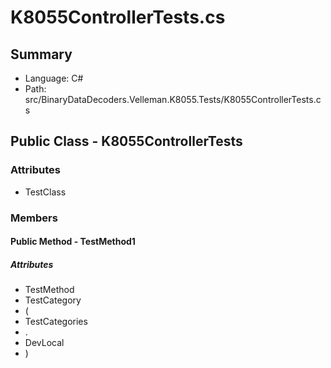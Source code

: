 ﻿# K8055ControllerTests.cs

## Summary

* Language: C#
* Path: src/BinaryDataDecoders.Velleman.K8055.Tests/K8055ControllerTests.cs

## Public Class - K8055ControllerTests

### Attributes

 - TestClass

### Members

#### Public Method - TestMethod1

##### Attributes

 - TestMethod
 - TestCategory
 - (
 - TestCategories
 - .
 - DevLocal
 - )



